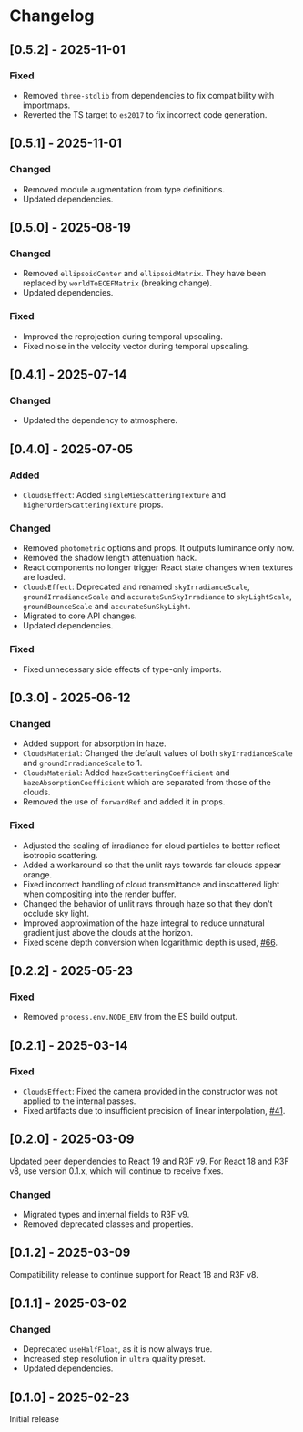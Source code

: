 # Changelog

## [0.5.2] - 2025-11-01

### Fixed

- Removed `three-stdlib` from dependencies to fix compatibility with importmaps.
- Reverted the TS target to `es2017` to fix incorrect code generation.

## [0.5.1] - 2025-11-01

### Changed

- Removed module augmentation from type definitions.
- Updated dependencies.

## [0.5.0] - 2025-08-19

### Changed

- Removed `ellipsoidCenter` and `ellipsoidMatrix`. They have been replaced by `worldToECEFMatrix` (breaking change).
- Updated dependencies.

### Fixed

- Improved the reprojection during temporal upscaling.
- Fixed noise in the velocity vector during temporal upscaling.

## [0.4.1] - 2025-07-14

### Changed

- Updated the dependency to atmosphere.

## [0.4.0] - 2025-07-05

### Added

- `CloudsEffect`: Added `singleMieScatteringTexture` and `higherOrderScatteringTexture` props.

### Changed

- Removed `photometric` options and props. It outputs luminance only now.
- Removed the shadow length attenuation hack.
- React components no longer trigger React state changes when textures are loaded.
- `CloudsEffect`: Deprecated and renamed `skyIrradianceScale`, `groundIrradianceScale` and `accurateSunSkyIrradiance` to `skyLightScale`, `groundBounceScale` and `accurateSunSkyLight`.
- Migrated to core API changes.
- Updated dependencies.

### Fixed

- Fixed unnecessary side effects of type-only imports.

## [0.3.0] - 2025-06-12

### Changed

- Added support for absorption in haze.
- `CloudsMaterial`: Changed the default values of both `skyIrradianceScale` and `groundIrradianceScale` to 1.
- `CloudsMaterial`: Added `hazeScatteringCoefficient` and `hazeAbsorptionCoefficient` which are separated from those of the clouds.
- Removed the use of `forwardRef` and added it in props.

### Fixed

- Adjusted the scaling of irradiance for cloud particles to better reflect isotropic scattering.
- Added a workaround so that the unlit rays towards far clouds appear orange.
- Fixed incorrect handling of cloud transmittance and inscattered light when compositing into the render buffer.
- Changed the behavior of unlit rays through haze so that they don't occlude sky light.
- Improved approximation of the haze integral to reduce unnatural gradient just above the clouds at the horizon.
- Fixed scene depth conversion when logarithmic depth is used, [#66](https://github.com/takram-design-engineering/three-geospatial/pull/66).

## [0.2.2] - 2025-05-23

### Fixed

- Removed `process.env.NODE_ENV` from the ES build output.

## [0.2.1] - 2025-03-14

### Fixed

- `CloudsEffect`: Fixed the camera provided in the constructor was not applied to the internal passes.
- Fixed artifacts due to insufficient precision of linear interpolation, [#41](https://github.com/takram-design-engineering/three-geospatial/issues/41).

## [0.2.0] - 2025-03-09

Updated peer dependencies to React 19 and R3F v9. For React 18 and R3F v8, use version 0.1.x, which will continue to receive fixes.

### Changed

- Migrated types and internal fields to R3F v9.
- Removed deprecated classes and properties.

## [0.1.2] - 2025-03-09

Compatibility release to continue support for React 18 and R3F v8.

## [0.1.1] - 2025-03-02

### Changed

- Deprecated `useHalfFloat`, as it is now always true.
- Increased step resolution in `ultra` quality preset.
- Updated dependencies.

## [0.1.0] - 2025-02-23

Initial release
